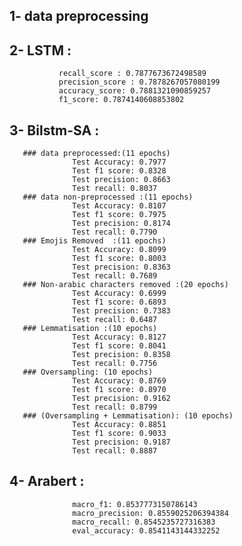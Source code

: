 ## 1- data preprocessing
## 2- LSTM :
               recall_score : 0.7877673672498589
               precision_score : 0.7878267057080199
               accuracy_score: 0.7881321090859257
               f1_score: 0.7874140608853802
## 3- Bilstm-SA : 
       ### data preprocessed:(11 epochs)
                  Test Accuracy: 0.7977
                  Test f1 score: 0.8328
                  Test precision: 0.8663
                  Test recall: 0.8037
       ### data non-preprocessed :(11 epochs)
                  Test Accuracy: 0.8107
                  Test f1 score: 0.7975
                  Test precision: 0.8174
                  Test recall: 0.7790
       ### Emojis Removed  :(11 epochs)
                  Test Accuracy: 0.8099
                  Test f1 score: 0.8003
                  Test precision: 0.8363
                  Test recall: 0.7689
       ### Non-arabic characters removed :(20 epochs)
                  Test Accuracy: 0.6999
                  Test f1 score: 0.6893
                  Test precision: 0.7383
                  Test recall: 0.6487
       ### Lemmatisation :(10 epochs)
                  Test Accuracy: 0.8127
                  Test f1 score: 0.8041
                  Test precision: 0.8358
                  Test recall: 0.7756
       ### Oversampling: (10 epochs)
                  Test Accuracy: 0.8769
                  Test f1 score: 0.8970
                  Test precision: 0.9162
                  Test recall: 0.8799
       ### (Oversampling + Lemmatisation): (10 epochs)
                  Test Accuracy: 0.8851
                  Test f1 score: 0.9033
                  Test precision: 0.9187
                  Test recall: 0.8887
## 4- Arabert :   
                  macro_f1: 0.8537773150786143
                  macro_precision: 0.8559025206394384
                  macro_recall: 0.8545235727316383
                  eval_accuracy: 0.8541143144332252
